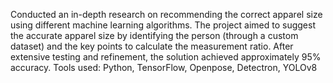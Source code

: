 Conducted an in-depth research on recommending the correct apparel size using different machine learning algorithms. 
The project aimed to suggest the accurate apparel size by identifying the person (through a custom dataset) and the key points to calculate the measurement ratio. 
After extensive testing and refinement, the solution achieved approximately 95% accuracy. 
Tools used: Python, TensorFlow, Openpose, Detectron, YOLOv8
